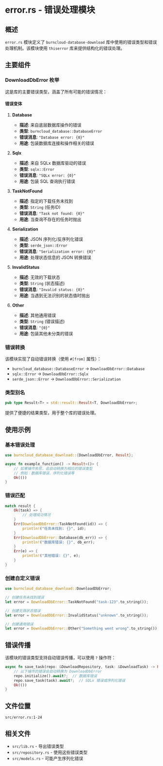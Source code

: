 # error.rs - 错误处理模块

## 概述

`error.rs` 模块定义了 `burncloud-database-download` 库中使用的错误类型和错误处理机制。该模块使用 `thiserror` 库来提供结构化的错误处理。

## 主要组件

### DownloadDbError 枚举

这是库的主要错误类型，涵盖了所有可能的错误情况：

#### 错误变体

1. **Database**
   - **描述**: 来自底层数据库操作的错误
   - **类型**: `burncloud_database::DatabaseError`
   - **错误消息**: `"Database error: {0}"`
   - **用途**: 包装数据库连接和操作相关的错误

2. **Sqlx**
   - **描述**: 来自 SQLx 数据库驱动的错误
   - **类型**: `sqlx::Error`
   - **错误消息**: `"SQLx error: {0}"`
   - **用途**: 包装 SQL 查询执行错误

3. **TaskNotFound**
   - **描述**: 指定的下载任务未找到
   - **类型**: `String` (任务ID)
   - **错误消息**: `"Task not found: {0}"`
   - **用途**: 当查询不存在的任务时抛出

4. **Serialization**
   - **描述**: JSON 序列化/反序列化错误
   - **类型**: `serde_json::Error`
   - **错误消息**: `"Serialization error: {0}"`
   - **用途**: 处理状态信息的 JSON 转换错误

5. **InvalidStatus**
   - **描述**: 无效的下载状态
   - **类型**: `String` (状态描述)
   - **错误消息**: `"Invalid status: {0}"`
   - **用途**: 当遇到无法识别的状态值时抛出

6. **Other**
   - **描述**: 其他通用错误
   - **类型**: `String` (错误描述)
   - **错误消息**: `"{0}"`
   - **用途**: 包装其他未分类的错误

### 错误转换

该模块实现了自动错误转换（使用 `#[from]` 属性）：
- `burncloud_database::DatabaseError` → `DownloadDbError::Database`
- `sqlx::Error` → `DownloadDbError::Sqlx`
- `serde_json::Error` → `DownloadDbError::Serialization`

### 类型别名

```rust
pub type Result<T> = std::result::Result<T, DownloadDbError>;
```

提供了便捷的结果类型，用于整个库的错误处理。

## 使用示例

### 基本错误处理

```rust
use burncloud_database_download::{DownloadDbError, Result};

async fn example_function() -> Result<()> {
    // 如果操作失败，会自动转换为相应的错误类型
    // 例如：数据库错误、序列化错误等
    Ok(())
}
```

### 错误匹配

```rust
match result {
    Ok(task) => {
        // 处理成功情况
    }
    Err(DownloadDbError::TaskNotFound(id)) => {
        println!("任务未找到: {}", id);
    }
    Err(DownloadDbError::Database(db_err)) => {
        println!("数据库错误: {}", db_err);
    }
    Err(e) => {
        println!("其他错误: {}", e);
    }
}
```

### 创建自定义错误

```rust
use burncloud_database_download::DownloadDbError;

// 创建任务未找到错误
let error = DownloadDbError::TaskNotFound("task-123".to_string());

// 创建无效状态错误
let error = DownloadDbError::InvalidStatus("unknown".to_string());

// 创建通用错误
let error = DownloadDbError::Other("Something went wrong".to_string());
```

## 错误传播

该模块的错误类型支持自动错误传播，可以使用 `?` 操作符：

```rust
async fn save_task(repo: &DownloadRepository, task: &DownloadTask) -> Result<()> {
    // 以下操作的错误会自动转换为 DownloadDbError
    repo.initialize().await?;  // 数据库错误
    repo.save_task(task).await?;  // SQLx 错误或序列化错误
    Ok(())
}
```

## 文件位置

`src/error.rs:1-24`

## 相关文件

- `src/lib.rs` - 导出错误类型
- `src/repository.rs` - 使用这些错误类型
- `src/models.rs` - 可能产生序列化错误